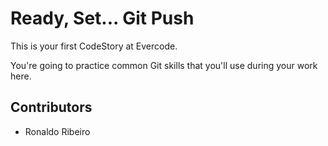 
# Ready, Set... Git Push

This is your first CodeStory at Evercode.

You're going to practice common Git skills that you'll use during your work here.


## Contributors

- Ronaldo Ribeiro
